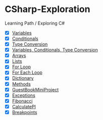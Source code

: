 # CSharp-Exploration
Learning Path / Exploring C#

- [x] [Variables](Variables)
- [x] [Conditionals](Conditionals)
- [x] [Type Conversion](TypeConversion) 
- [x] [Variables, Conditionals, Type Conversion](VariablesAndConditionalsMiniProject) 
- [x] [Arrays](Arrays)
- [x] [Lists](Lists)
- [x] [For Loop](ForLoop)
- [x] [For Each Loop](ForEachLoops)
- [x] [Dictionary](Dictionary)
- [x] [Methods](Methods)
- [x] [GuestBookMiniProject](GuestBookMiniProject) 
- [x] [Exceptions](Exceptions)
- [x] [Fibonacci](Fibonacci)
- [x] [CalculatePI](CalculatePI)
- [x] [Breakpoints](Breakpoints)